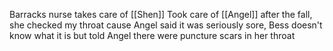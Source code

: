 Barracks nurse
takes care of [[Shen]]
Took care of [[Angel]] after the fall, she checked my throat cause Angel said it was seriously sore, Bess doesn't know what it is but told Angel there were puncture scars in her throat